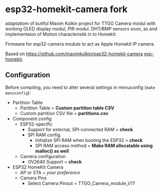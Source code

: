 # esp32-homekit-camera fork
adaptatiom of butiful Maxim Kulkin project for TTGO Camera modul with working OLED display modul, PIR modul.
DHT/BMP sensors soon, as and implementaion of Motion characteristik in to Homekit.


Firmware for esp32-camera module to act as Apple Homekit IP camera.

Based on https://github.com/maximkulkin/esp32-homekit-camera [esp-homekit](https://github.com/maximkulkin/esp-homekit).

## Configuration

Before compiling, you need to alter several settings in menuconfig (`make
menuconfig`):
* Partition Table
    * Partition Table = **Custom partition table CSV**
    * Custom partition CSV file = **partitions.csv**
* Component config
    * ESP32-specific
        * Support for external, SPI-connected RAM = **check**
        * SPI RAM config
            * Initialize SPI RAM when booting the ESP32 = **check**
            * SPI RAM access method = **Make RAM allocatable using malloc() as well**
    * Camera configuration
        * OV2640 Support = **check**
* ESP32 HomeKit Camera
    * AP or STA = *your preference*
    * Camera Pins
        * Select Camera Pinout = TTGO_Camera_module_V17
